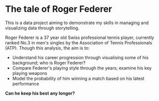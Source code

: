 # The tale of Roger Federer

This is a data project aiming to demonstrate my skills in managing and visualizing data through storytelling. 

Roger Federer is a 37 year old Swiss professional tennis player, currently ranked No.3 in men's singles by the Association of Tennis Professionals (ATP).
Though this analysis, the aim is to:
- Understand his career progression through visualising some of his background; who is Roger Federer?
- Compare Federer's playing style through the years; examine his key playing weapons
- Model the probability of him winning a match based on his latest performance

**Can he keep his best any longer?**

